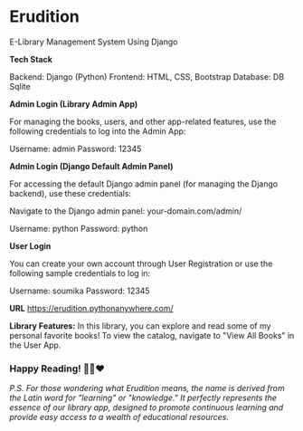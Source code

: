 # Erudition
E-Library Management System Using Django

**Tech Stack**

Backend: Django (Python)
Frontend: HTML, CSS, Bootstrap
Database: DB Sqlite

**Admin Login (Library Admin App)**

For managing the books, users, and other app-related features, use the following credentials to log into the Admin App:

Username: admin
Password: 12345

**Admin Login (Django Default Admin Panel)**

For accessing the default Django admin panel (for managing the Django backend), use these credentials:

Navigate to the Django admin panel: your-domain.com/admin/

Username: python
Password: python

**User Login**

You can create your own account through User Registration or use the following sample credentials to log in:

Username: soumika
Password: 12345

**URL** 
https://erudition.pythonanywhere.com/

**Library Features:**
In this library, you can explore and read some of my personal favorite books! To view the catalog, navigate to "View All Books" in the User App.

### Happy Reading! 📖🌱❤ ###

*P.S.
For those wondering what Erudition means, the name is derived from the Latin word for "learning" or "knowledge." It perfectly represents the essence of our library app, designed to promote continuous learning and provide easy access to a wealth of educational resources.*
